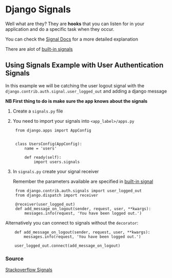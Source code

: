 # Django Signals

Well what are they? They are **hooks** that you can listen for in your application and do a specific task when they occur.

You can check the [Signal Docs](https://docs.djangoproject.com/en/1.11/topics/signals/) for a more detailed explanation

There are alot of [built-in signals](https://docs.djangoproject.com/en/1.11/ref/signals/)

## Using Signals Example with User Authentication Signals

In this example we will be catching the user logout signal with the `django.contrib.auth.signal.user_logged_out` and adding a django message

**NB First thing to do is make sure the app knows about the signals**

1. Create a `signals.py` file

2. You need to import your signals into `<app_label>/apps.py`

        from django.apps import AppConfig


        class UsersConfig(AppConfig):
            name = 'users'

            def ready(self):
                import users.signals

3. In `signals.py` create your signal receiver

    Remember the parameters available are specified in [built-in signal](https://docs.djangoproject.com/en/1.11/ref/signals/)

        from django.contrib.auth.signals import user_logged_out
        from django.dispatch import receiver

        @receiver(user_logged_out)
        def add_message_on_logout(sender, request, user, **kwargs):
            messages.info(request, 'You have been logged out.')

Alternatively you can connect to signals without the `decorator`:

        def add_message_on_logout(sender, request, user, **kwargs):
            messages.info(request, 'You have been logged out.')

        user_logged_out.connect(add_message_on_logout)


### Source

[Stackoverflow Signals](https://stackoverflow.com/questions/7115097/the-right-place-to-keep-my-signals-py-files-in-django/21612050#21612050)